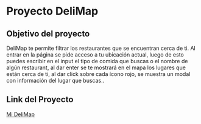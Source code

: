 # Proyecto DeliMap

## Objetivo del proyecto

DeliMap te permite filtrar los restaurantes que se encuentran cerca de ti. Al entrar en la página se pide acceso a tu ubicación actual, luego de esto puedes escribir en el input el tipo de comida que buscas o el nombre de algún restaurant, al dar enter se te mostrará en el mapa los lugares que están cerca de ti, al dar click sobre cada ícono rojo, se muestra un modal con información del lugar que buscas..

## Link del Proyecto

[Mi DeliMap](https://noeliasabando.github.io/DeliMap/demo.html)
